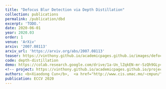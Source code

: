 ```yaml
---
title: "Defocus Blur Detection via Depth Distillation"
collection: publications
permalink: /publication/dbd
excerpt: 'TODO.'
date: 2020-06-01
year: 2020.03
order: 1
venue: 'ArXiv'
arxiv: '2007.08113'
arxiv_url: 'https://arxiv.org/abs/2007.08113'
teaser: https://vinthony.github.io/academicpages.github.io/images/defocus.gif
code: depth-distillation
demo: https://colab.research.google.com/drive/1a-Un_lZqkEN-mr-SzQh9GLy4qXIJgn0v?usp=sharing
<!-- project: https://vinthony.github.io/academicpages.github.io/projects/tbd -->
authors: <b>Xiaodong Cun</b>,  <a href="http://www.cis.umac.mo/~cmpun/">Chi-Man Pun</a>
publication: ECCV 2020
---
```


<!-- This paper is about the number 3. The number 4 is left for future work. -->

<!-- [Download paper here](http://academicpages.github.io/files/paper3.pdf) -->
